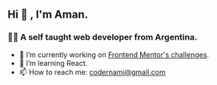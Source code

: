 ## Hi 👋 , I'm Aman.

### 👩‍💻 A self taught web developer from Argentina.

- 🔭 I’m currently working on [Frontend Mentor's challenges](https://www.frontendmentor.io/challenges).
- 🌱 I’m learning React.
- 📫 How to reach me: codernami@gmail.com

<!--
**codernami/codernami** is a ✨ _special_ ✨ repository because its `README.md` (this file) appears on your GitHub profile.

Here are some ideas to get you started:


- 👯 I’m looking to collaborate on ...
- 🤔 I’m looking for help with ...
- 💬 Ask me about ...

- 😄 Pronouns: ...
- ⚡ Fun fact: ...
- 🚀 All my projects are available in [my portfolio](https://codernami-portfolio.netlify.app/).

### 👩‍💻 Social 

- [Github](https://github.com/codernami)
- [Codesandbox](https://codesandbox.io/u/_codernami)
- [Codepen](https://codepen.io/codernami)

-->
